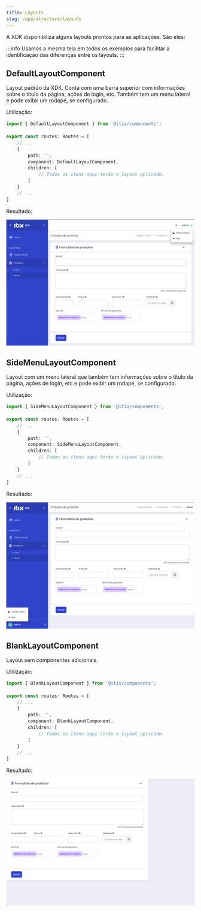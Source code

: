 ```yaml
---
title: Layouts
slug: /app/structure/layouts
---
```


A XDK disponibiliza alguns layouts prontos para as aplicações. São eles:

:::info
Usamos a mesma tela em todos os exemplos para facilitar a identificação das diferenças entre os layouts.
:::

## DefaultLayoutComponent

Layout padrão da XDK. Conta com uma barra superior com informações sobre o título da página, ações de login, etc. Também tem um menu lateral
e pode exibir um rodapé, se configurado.

Utilização:

```ts title="/src/app/app-routing.module.ts" showLineNumbers
import { DefaultLayoutComponent } from '@itix/components';

export const routes: Routes = [
    // ...
    {
        path: '',
        component: DefaultLayoutComponent,
        children: [
            // Todos os itens aqui terão o layout aplicado.
        ]
    }
    // ...
]
```

Resultado:

![Estrutura de pastas](/img/structure/default_layout.png)

## SideMenuLayoutComponent

Layout com um menu lateral que também tem informações sobre o título da página, ações de login, etc e pode exibir um rodapé, se configurado.

Utilização:

```ts title="/src/app/app-routing.module.ts" showLineNumbers
import { SideMenuLayoutComponent } from '@itix/components';

export const routes: Routes = [
    // ...
    {
        path: '',
        component: SideMenuLayoutComponent,
        children: [
            // Todos os itens aqui terão o layout aplicado.
        ]
    }
    // ...
]
```

Resultado:

![Estrutura de pastas](/img/structure/side_menu_layout.png)

## BlankLayoutComponent

Layout sem componentes adicionais.

Utilização:

```ts title="/src/app/app-routing.module.ts" showLineNumbers
import { BlankLayoutComponent } from '@itix/components';

export const routes: Routes = [
    // ...
    {
        path: '',
        component: BlankLayoutComponent,
        children: [
            // Todos os itens aqui terão o layout aplicado.
        ]
    }
    // ...
]
```

Resultado:

![Estrutura de pastas](/img/structure/blank_layout.png)

